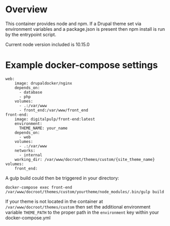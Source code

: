 # Overview
This container provides node and npm. If a Drupal theme set via environment variables and a package.json is present then npm install is run by the entrypoint script.

Current node version included is 10.15.0

# Example docker-compose settings

```
web:
    image: drupaldocker/nginx
    depends_on:
      - database
      - php
    volumes:
      - .:/var/www
      - front_end:/var/www/front_end
front-end:
    image: digitalpulp/front-end:latest
    environment:
      THEME_NAME: your_name
    depends_on:
      - web
    volumes:
      - .:/var/www
    networks:
      - internal
    working_dir: /var/www/docroot/themes/custom/{site_theme_name}
volumes:
    front_end:
```

A gulp build could then be triggered in your directory:

```
docker-compose exec front-end /var/www/docroot/themes/custom/yourtheme/node_modules/.bin/gulp build
```

If your theme is not located in the container at
`/var/www/docroot/themes/custom` then set the additional environment variable
`THEME_PATH` to the proper path in the `environment` key within your
docker-compose.yml
